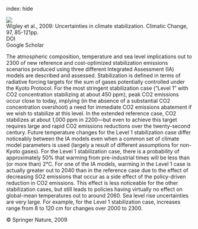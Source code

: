 index: hide

<div class="Citation">
    <div class="Citation-thumb CitationThumb-linked"  data-href="https://doi.org/10.1007/s10584-009-9585-3">
      <img src="https://static.claimspace.cloud/climate-study-static/refs/thumbs/11/Wigley_et_al_2009-thumb.png" />
    </div>

  <div class="Citation-body">
    <div class="Citation-text">Wigley et al., 2009: Uncertainties in climate stabilization. <span class="Article-journal">Climatic Change, </span><span class="Article-volume">97, </span>85-121pp.</div>
    <div class="Citation-links">
      <div class="CitationLink" data-href="https://doi.org/10.1007/s10584-009-9585-3">
        <div class="CitationLink-icon CitationLink-Doi"></div>
        <div class="CitationLink-text">DOI</div>
      </div>
      <div class="CitationLink" data-href="https://scholar.google.com/scholar?q=10.1007/s10584-009-9585-3">
        <div class="CitationLink-icon CitationLink-Scholar"></div>
        <div class="CitationLink-text">Google Scholar</div>
      </div>
    </div>
  </div>
</div>

The atmospheric composition, temperature and sea level implications out to 2300 of new reference and cost-optimized stabilization emissions scenarios produced using three different Integrated Assessment (IA) models are described and assessed. Stabilization is defined in terms of radiative forcing targets for the sum of gases potentially controlled under the Kyoto Protocol. For the most stringent stabilization case (“Level 1” with CO2 concentration stabilizing at about 450 ppm), peak CO2 emissions occur close to today, implying (in the absence of a substantial CO2 concentration overshoot) a need for immediate CO2 emissions abatement if we wish to stabilize at this level. In the extended reference case, CO2 stabilizes at about 1,000 ppm in 2200—but even to achieve this target requires large and rapid CO2 emissions reductions over the twenty-second century. Future temperature changes for the Level 1 stabilization case differ noticeably between the IA models even when a common set of climate model parameters is used (largely a result of different assumptions for non-Kyoto gases). For the Level 1 stabilization case, there is a probability of approximately 50% that warming from pre-industrial times will be less than (or more than) 2°C. For one of the IA models, warming in the Level 1 case is actually greater out to 2040 than in the reference case due to the effect of decreasing SO2 emissions that occur as a side effect of the policy-driven reduction in CO2 emissions. This effect is less noticeable for the other stabilization cases, but still leads to policies having virtually no effect on global-mean temperatures out to around 2060. Sea level rise uncertainties are very large. For example, for the Level 1 stabilization case, increases range from 8 to 120 cm for changes over 2000 to 2300.

<div class="Citation-copy">
&copy; Springer Nature, 2009
</div>